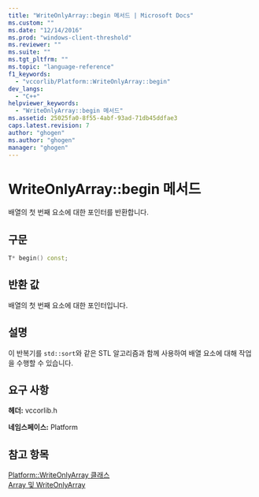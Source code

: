 ```yaml
---
title: "WriteOnlyArray::begin 메서드 | Microsoft Docs"
ms.custom: ""
ms.date: "12/14/2016"
ms.prod: "windows-client-threshold"
ms.reviewer: ""
ms.suite: ""
ms.tgt_pltfrm: ""
ms.topic: "language-reference"
f1_keywords: 
  - "vccorlib/Platform::WriteOnlyArray::begin"
dev_langs: 
  - "C++"
helpviewer_keywords: 
  - "WriteOnlyArray::begin 메서드"
ms.assetid: 25025fa0-8f55-4abf-93ad-71db45ddfae3
caps.latest.revision: 7
author: "ghogen"
ms.author: "ghogen"
manager: "ghogen"
---
```

# WriteOnlyArray::begin 메서드
배열의 첫 번째 요소에 대한 포인터를 반환합니다.  
  
## 구문  
  
```cpp  
T* begin() const;  
```  
  
## 반환 값  
 배열의 첫 번째 요소에 대한 포인터입니다.  
  
## 설명  
 이 반복기를 `std::sort`와 같은 STL 알고리즘과 함께 사용하여 배열 요소에 대해 작업을 수행할 수 있습니다.  
  
## 요구 사항  
 **헤더:** vccorlib.h  
  
 **네임스페이스:** Platform  
  
## 참고 항목  
 [Platform::WriteOnlyArray 클래스](../cppcx/platform-writeonlyarray-class.md)   
 [Array 및 WriteOnlyArray](../cppcx/array-and-writeonlyarray-c-cx.md)
